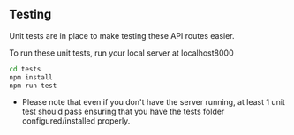 ## Testing 

Unit tests are in place to make testing these API routes easier.

To run these unit tests, run your local server at localhost8000

```bash
cd tests
npm install
npm run test
```
- Please note that even if you don't have the server running, at least 1 unit test should pass ensuring that you have the tests folder configured/installed properly.
